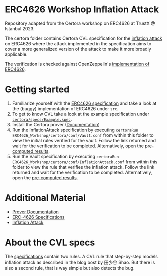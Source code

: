 # ERC4626 Workshop Inflation Attack
Repository adapted from the Certora workshop on ERC4626 at TrustX @ Istanbul 2023.

The certora folder contains Certora CVL specification for the [inflation attack](https://tienshaoku.medium.com/eip-4626-inflation-sandwich-attack-deep-dive-and-how-to-solve-it-9e3e320cc3f1) on ERC4626 where the attack implemented in the specification aims to cover a more generalized version of the attack to make it more broadly applicable. 

The verification is checked against OpenZeppelin's [implementation of ERC4626](https://github.com/OpenZeppelin/openzeppelin-contracts/blob/master/contracts/token/ERC20/extensions/ERC4626.sol).

# Getting started

1. Familiarize yourself with the [ERC4626 specification](https://ethereum.org/en/developers/docs/standards/tokens/erc-4626/) and take a look at the (buggy) implementation of ERC4626 under `src`.
2. To get to know CVL take a look at the example specification under
[`certora/specs/Example.spec`](certora/specs/Example.spec).
3. Install the Certora prover ([Documentation](https://docs.certora.com/en/latest/docs/user-guide/getting-started/install.html#))
4. Run the InflationAttack specification by executing `certoraRun ERC4626_Workshop/certora/conf/Vault.conf` from within this folder to view the initial rules verified for the vault. Follow the link returned and wait for the verification to be completed. Alternatively, open the [pre-computed results](https://prover.certora.com/output/51488/9318516df38e44f3a3e53e992678e8b3/?anonymousKey=b427e6e78bef54690f6224e7ebd7ff4dcf4b7df4).
5. Run the Vault specification by executing `certoraRun ERC4626_Workshop/certora/conf/InflationAttack.conf` from within this folder to view the rule that verifies the inflation attack. Follow the link returned and wait for the verification to be completed. Alternatively, open the [pre-computed results](https://prover.certora.com/output/51488/2f4df3e9806d4a72828c678150c163cd/?anonymousKey=9fbbc0579ac75591c05d54d60408db01d33b4072).


# Additional Material

* [Prover Documentation](https://docs.certora.com/en/latest/)
* [ERC-4626 Specifications](https://ethereum.org/en/developers/docs/standards/tokens/erc-4626/)
* [Inflation Attack](https://tienshaoku.medium.com/eip-4626-inflation-sandwich-attack-deep-dive-and-how-to-solve-it-9e3e320cc3f1)


# About the CVL specs
The [specifications](InflationAttack/certora/spec/ERC4626-InflationAttack.spec) contain two rules. A CVL rule that step-by-step models inflation attack as described in the blog bost by 田少谷 Shao. But there is also a second rule, that is way simple but also detects the bug. 